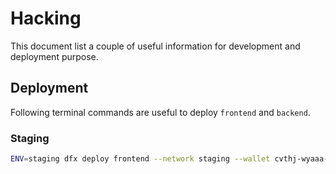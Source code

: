 # Hacking

This document list a couple of useful information for development and deployment purpose.

## Deployment

Following terminal commands are useful to deploy `frontend` and `backend`.

### Staging

```bash
ENV=staging dfx deploy frontend --network staging --wallet cvthj-wyaaa-aaaad-aaaaq-cai
```
